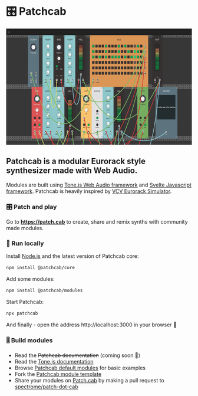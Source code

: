 # 🎛 Patchcab

<img src="./core/public/assets/preview@2x.png" alt="Patchcab" width="600" height="315" />

## Patchcab is a modular Eurorack style synthesizer made with Web Audio.

Modules are built using [Tone.js Web Audio framework](https://github.com/Tonejs/Tone.js/) and [Svelte Javascript framework](https://github.com/sveltejs/svelte). Patchcab is heavily inspired by [VCV Eurorack Simulator](https://vcvrack.com).

### 🎛 Patch and play

Go to **https://patch.cab** to create, share and remix synths with community made modules.

### 💾 Run locally

Install [Node.js](https://nodejs.org) and the latest version of Patchcab core:

```bash
npm install @patchcab/core
```

Add some modules:

```bash
npm install @patchcab/modules
```

Start Patchcab:

```bash
npx patchcab
```

And finally - open the address http://localhost:3000 in your browser 🤘

### 🎚 Build modules

- Read the ~~Patchcab documentation~~ (coming soon 🤞)
- Read the [Tone.js documentation](https://tonejs.github.io/)
- Browse [Patchcab default modules](https://github.com/spectrome/patchcab/tree/master/modules/src) for basic examples
- Fork the [Patchcab module template](https://github.com/spectrome/patchcab-module-template)
- Share your modules on [Patch.cab](https://patch.cab) by making a pull request to [spectrome/patch-dot-cab](https://github.com/spectrome/patch-dot-cab)
